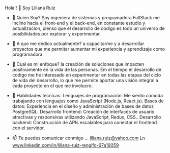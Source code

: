  Hola!! 👋 Soy Liliana Ruiz


- 🔭 Quien Soy? 
  Soy ingeniera de sistemas y programadora FullStack me inclino hacia el front-end y el back-end, en constante estudio y actualizacion, pienso que el desarrollo de codigo es todo un universo de posibilidades por explorar y experimentar.

- 🌱 A que me dedico actualmente?
a capacitarme y a desarrollar proyectos que me permitar aumentar mi experiencia y aprendizaje como programadora.

- 👯 Cual es mi enfoque?
 la creación de soluciones que impacten positivamente en la vida de las personas. Em el tiempo el desarrollo de codigo me he interesado en experimentar en todas las etapas del ciclo de vida del desarrollo, lo que me permite aportar una visión integral a cada proyecto en el que me involucro.

- 💬 Habilidades técnicas:
Lenguajes de programación: Me siento cómoda trabajando con lenguajes como JavaScript (Node.js, React.js).
Bases de datos: Experiencia en el diseño y administración de bases de datos PostgreSQL.
Desarrollo frontend: Creación de interfaces de usuario atractivas y responsivas utilizando JavaScript, Redux, CSS..
Desarrollo backend: Construcción de APIs escalables para conectar el frontend con el servidor.

- 📫 Te puedes comunicar conmigo ...
 liliana.ruiz@yahoo.com
 Ln www.linkedin.com/in/liliana-ruiz-rengifo-67a16059

